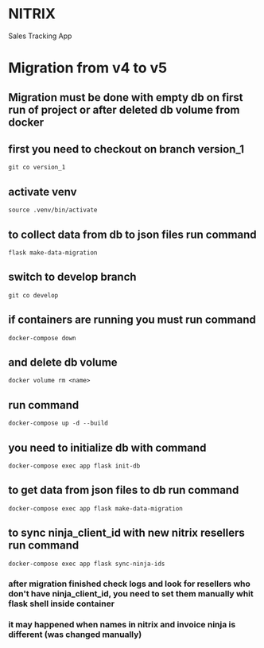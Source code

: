 # NITRIX
Sales Tracking App


# Migration from v4 to v5

## Migration must be done with empty db on first run of project or after deleted db volume from docker


## first you need to checkout on branch version_1

``` git co version_1 ```

## activate venv

``` source .venv/bin/activate ```

## to collect data from db to json files run command

``` flask make-data-migration ```


## switch to develop branch

``` git co develop ```

## if containers are running you must run command
```docker-compose down```
## and delete db volume
```docker volume rm <name> ```
## run command
```docker-compose up -d --build```

## you need to initialize db with command 
``` docker-compose exec app flask init-db ``` 
## to get data from json files to db run command

``` docker-compose exec app flask make-data-migration ``` 


## to sync ninja_client_id with new nitrix resellers run command
``` docker-compose exec app flask sync-ninja-ids ```

### after migration finished check logs and look for resellers who don't have ninja_client_id, you need to set them manually whit flask shell inside container
### it may happened when names in nitrix and invoice ninja is different (was changed manually)

<br>